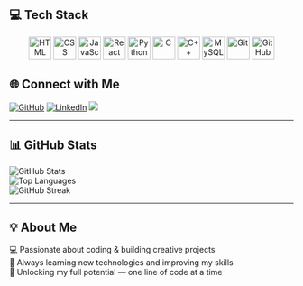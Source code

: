 ## 💻 Tech Stack

<p align="center" >
  <img src="https://cdn.jsdelivr.net/gh/devicons/devicon/icons/html5/html5-original.svg" alt="HTML" width="40" height="40"/>  
  <img src="https://cdn.jsdelivr.net/gh/devicons/devicon/icons/css3/css3-original.svg" alt="CSS" width="40" height="40"/>  
  <img src="https://cdn.jsdelivr.net/gh/devicons/devicon/icons/javascript/javascript-original.svg" alt="JavaScript" width="40" height="40"/>  
  <img src="https://cdn.jsdelivr.net/gh/devicons/devicon/icons/react/react-original.svg" alt="React" width="40" height="40"/>  
  <img src="https://cdn.jsdelivr.net/gh/devicons/devicon/icons/python/python-original.svg" alt="Python" width="40" height="40"/>  
  <img src="https://cdn.jsdelivr.net/gh/devicons/devicon/icons/c/c-original.svg" alt="C" width="40" height="40"/>  
  <img src="https://cdn.jsdelivr.net/gh/devicons/devicon/icons/cplusplus/cplusplus-original.svg" alt="C++" width="40" height="40"/>  
  <img src="https://cdn.jsdelivr.net/gh/devicons/devicon/icons/mysql/mysql-original.svg" alt="MySQL" width="40" height="40"/>  
  <img src="https://cdn.jsdelivr.net/gh/devicons/devicon/icons/git/git-original.svg" alt="Git" width="40" height="40"/>  
  <img src="https://cdn.jsdelivr.net/gh/devicons/devicon/icons/github/github-original.svg" alt="GitHub" width="40" height="40"/>  
</p>

## 🌐 Connect with Me  

[![GitHub](https://img.shields.io/badge/-GitHub-181717?style=flat-square&logo=github&logoColor=white)](https://github.com/rohitdeppi38)
[![LinkedIn](https://img.shields.io/badge/-LinkedIn-0A66C2?style=flat-square&logo=linkedin&logoColor=white)](https://www.linkedin.com/in/rohit-kuwarbi-97488431a/)
[![](https://img.shields.io/badge/-X-000000?style=flat-square&logo=x&logoColor=white)](https://x.com/deppirohit38)
 
---

## 📊 GitHub Stats
![GitHub Stats](https://github-readme-stats.vercel.app/api?username=rohitdeppi38&show_icons=true&theme=radical)  
![Top Languages](https://github-readme-stats.vercel.app/api/top-langs/?username=rohitdeppi38&layout=compact&theme=radical)  
![GitHub Streak](https://streak-stats.demolab.com?user=rohitdeppi38&theme=radical)

---

## 💡 About Me
💻 Passionate about coding & building creative projects  
🚀 Always learning new technologies and improving my skills  
🌟 Unlocking my full potential — one line of code at a time
